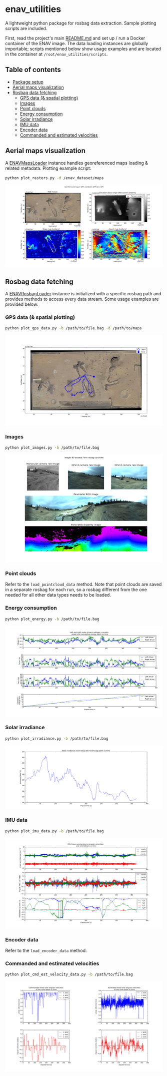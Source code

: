 # enav_utilities <!-- omit in toc -->

A lightweight python package for rosbag data extraction. Sample plotting scripts are included.

First, read the project's main [README.md](https://github.com/utiasSTARS/enav-planetary-dataset/blob/master/README.md) and set up / run a Docker container of the ENAV image. The data loading instances are globally importable; scripts mentioned below show usage examples and are located in the container at `/root/enav_utilities/scripts`.

## Table of contents <!-- omit in toc -->

- [Package setup](#package-setup)
- [Aerial maps visualization](#aerial-maps-visualization)
- [Rosbag data fetching](#rosbag-data-fetching)
  - [GPS data (& spatial plotting)](#gps-data--spatial-plotting)
  - [Images](#images)
  - [Point clouds](#point-clouds)
  - [Energy consumption](#energy-consumption)
  - [Solar irradiance](#solar-irradiance)
  - [IMU data](#imu-data)
  - [Encoder data](#encoder-data)
  - [Commanded and estimated velocities](#commanded-and-estimated-velocities)

## Aerial maps visualization

A [ENAVMapsLoader](src/enav_utilities/maps_loader.py) instance handles georeferenced maps loading & related metadata. Plotting example script:

```sh
python plot_rasters.py -d /enav_dataset/maps
```

![](images/aerial_maps_sample.png)

## Rosbag data fetching

A [ENAVRosbagLoader](src/enav_utilities/rosbag_loader.py) instance is initialized with a specific rosbag path and provides methods to access every data stream. Some usage examples are provided below.

### GPS data (& spatial plotting)

```sh
python plot_gps_data.py -b /path/to/file.bag -d /path/to/maps
```

![](images/gps_data_sample.png)

### Images

```sh
python plot_images.py -b /path/to/file.bag
```

![](images/image_sample.png)

### Point clouds

Refer to the `load_pointcloud_data` method. Note that point clouds are saved in a separate rosbag for each run, so a rosbag different from the one needed for all other data types needs to be loaded.

### Energy consumption

```sh
python plot_energy.py -b /path/to/file.bag
```

![](images/energy_power_sample.png)

### Solar irradiance

```sh
python plot_irradiance.py -b /path/to/file.bag
```

![](images/irradiance_sample.png)

### IMU data

```sh
python plot_imu_data.py -b /path/to/file.bag
```

![](images/imu_data_sample.png)

### Encoder data

Refer to the `load_encoder_data` method.

### Commanded and estimated velocities

```sh
python plot_cmd_est_velocity_data.py -b /path/to/file.bag
```

![](images/cmd_est_vel_data.png)
